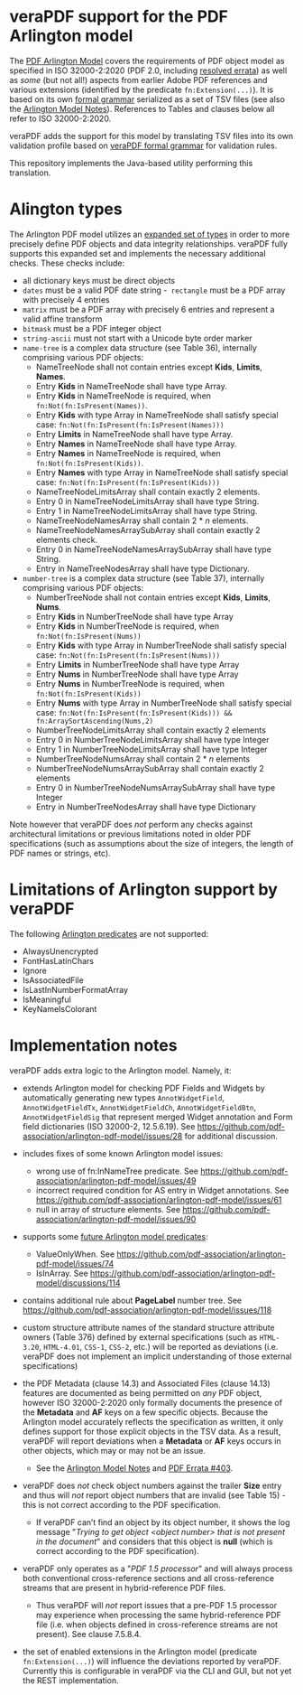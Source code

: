 veraPDF support for the PDF Arlington model
=============================

The [PDF Arlington Model](https://github.com/pdf-association/arlington-pdf-model) covers the requirements of PDF object model as specified in ISO 32000-2:2020 (PDF 2.0, including [resolved errata](https://pdf-issues.pdfa.org/)) as well as _some_ (but not all!) aspects from earlier Adobe PDF references and various extensions (identified by the predicate `fn:Extension(...)`). It is based on its own [formal grammar](https://github.com/pdf-association/arlington-pdf-model/blob/master/INTERNAL_GRAMMAR.md) serialized as a set of TSV files (see also the [Arlington Model Notes](https://github.com/pdf-association/arlington-pdf-model/blob/master/MODEL_NOTES.md)). References to Tables and clauses below all refer to ISO 32000-2:2020.

veraPDF adds the support for this model by translating TSV files into its own validation profile based on [veraPDF formal grammar](https://docs.verapdf.org/validation/rules/) for validation rules. 

This repository implements the Java-based utility performing this translation.

Alington types
==============================
The Arlington PDF model utilizes an [expanded set of types](https://github.com/pdf-association/arlington-pdf-model/blob/master/INTERNAL_GRAMMAR.md#column-2---type) in order to more precisely define PDF objects and data integrity relationships. veraPDF fully supports this expanded set and implements the necessary additional checks. These checks include:
- all dictionary keys must be direct objects
- `dates` must be a valid PDF date string
-` rectangle` must be a PDF array with precisely 4 entries
- `matrix` must be a PDF array with precisely 6 entries and represent a valid affine transform
- `bitmask` must be a PDF integer object
- `string-ascii` must not start with a Unicode byte order marker 
- `name-tree` is a complex data structure (see Table 36), internally comprising various PDF objects:
    - NameTreeNode shall not contain entries except **Kids**, **Limits**, **Names**.
    - Entry **Kids** in NameTreeNode shall have type Array.
    - Entry **Kids** in NameTreeNode is required, when `fn:Not(fn:IsPresent(Names))`.
    - Entry **Kids** with type Array in NameTreeNode shall satisfy special case: `fn:Not(fn:IsPresent(fn:IsPresent(Names)))`
    - Entry **Limits** in NameTreeNode shall have type Array.
    - Entry **Names** in NameTreeNode shall have type Array.
    - Entry **Names** in NameTreeNode is required, when `fn:Not(fn:IsPresent(Kids))`.
    - Entry **Names** with type Array in NameTreeNode shall satisfy special case: `fn:Not(fn:IsPresent(fn:IsPresent(Kids)))`
    - NameTreeNodeLimitsArray shall contain exactly 2 elements.
    - Entry 0 in NameTreeNodeLimitsArray shall have type String.
    - Entry 1 in NameTreeNodeLimitsArray shall have type String.
    - NameTreeNodeNamesArray shall contain 2 * _n_ elements.
    - NameTreeNodeNamesArraySubArray shall contain exactly 2 elements check.
    - Entry 0 in NameTreeNodeNamesArraySubArray shall have type String.
    - Entry in NameTreeNodesArray shall have type Dictionary.
- `number-tree` is a complex data structure (see Table 37), internally comprising various PDF objects:
    - NumberTreeNode shall not contain entries except **Kids**, **Limits**, **Nums**.
    - Entry **Kids** in NumberTreeNode shall have type Array
    - Entry **Kids** in NumberTreeNode is required, when `fn:Not(fn:IsPresent(Nums))`
    - Entry **Kids** with type Array in NumberTreeNode shall satisfy special case: `fn:Not(fn:IsPresent(fn:IsPresent(Nums)))`
    - Entry **Limits** in NumberTreeNode shall have type Array
    - Entry **Nums** in NumberTreeNode shall have type Array
    - Entry **Nums** in NumberTreeNode is required, when `fn:Not(fn:IsPresent(Kids))`
    - Entry **Nums** with type Array in NumberTreeNode shall satisfy special case: `fn:Not(fn:IsPresent(fn:IsPresent(Kids))) && fn:ArraySortAscending(Nums,2)`
    - NumberTreeNodeLimitsArray shall contain exactly 2 elements
    - Entry 0 in NumberTreeNodeLimitsArray shall have type Integer
    - Entry 1 in NumberTreeNodeLimitsArray shall have type Integer
    - NumberTreeNodeNumsArray shall contain 2 * _n_ elements
    - NumberTreeNodeNumsArraySubArray shall contain exactly 2 elements
    - Entry 0 in NumberTreeNodeNumsArraySubArray shall have type Integer
    - Entry in NumberTreeNodesArray shall have type Dictionary

Note however that veraPDF does _not_ perform any checks against architectural limitations or previous limitations noted in older PDF specifications (such as assumptions about the size of integers, the length of PDF names or strings, etc). 

Limitations of Arlington support by veraPDF
==============================

The following [Arlington predicates](https://github.com/pdf-association/arlington-pdf-model/blob/master/INTERNAL_GRAMMAR.md#predicates-declarative-functions) are not supported:
- AlwaysUnencrypted
- FontHasLatinChars
- Ignore
- IsAssociatedFile
- IsLastInNumberFormatArray
- IsMeaningful
- KeyNameIsColorant

Implementation notes
===============================

veraPDF adds extra logic to the Arlington model. Namely, it:

- extends Arlington model for checking PDF Fields and Widgets by automatically generating new types `AnnotWidgetField`, `AnnotWidgetFieldTx`, `AnnotWidgetFieldCh`, `AnnotWidgetFieldBtn`, `AnnotWidgetFieldSig` that represent merged Widget annotation and Form field dictionaries (ISO 32000-2, 12.5.6.19). See https://github.com/pdf-association/arlington-pdf-model/issues/28 for additional discussion.

- includes fixes of some known Arlington model issues:
  - wrong use of fn:InNameTree predicate. See https://github.com/pdf-association/arlington-pdf-model/issues/49
  - incorrect required condition for AS entry in Widget annotations. See https://github.com/pdf-association/arlington-pdf-model/issues/61
  - null in array of structure elements. See https://github.com/pdf-association/arlington-pdf-model/issues/90

- supports some [future Arlington model predicates](https://github.com/pdf-association/arlington-pdf-model/blob/master/INTERNAL_GRAMMAR.md#proposals-for-future-predicates):
  - ValueOnlyWhen. See https://github.com/pdf-association/arlington-pdf-model/issues/74
  - IsInArray. See https://github.com/pdf-association/arlington-pdf-model/discussions/114

- contains additional rule about **PageLabel** number tree. See https://github.com/pdf-association/arlington-pdf-model/issues/118

- custom structure attribute names of the standard structure attribute owners (Table 376) defined by external specifications (such as `HTML-3.20`, `HTML-4.01`, `CSS-1`, `CSS-2`, etc.) will be reported as deviations (i.e. veraPDF does not implement an implicit understanding of those external specifications)

- the PDF Metadata (clause 14.3) and Associated Files (clause 14.13) features are documented as being permitted on _any_ PDF object, however ISO 32000-2:2020 only formally documents the presence of the **Metadata** and **AF** keys on a few specific objects. Because the Arlington model accurately reflects the specification as written, it only defines support for those explicit objects in the TSV data. As a result, veraPDF will report deviations when a  **Metadata** or **AF** keys occurs in other objects, which may or may not be an issue. 
    - See the [Arlington Model Notes](https://github.com/pdf-association/arlington-pdf-model/blob/master/MODEL_NOTES.md) and [PDF Errata #403](https://github.com/pdf-association/pdf-issues/issues/403).

- veraPDF does _not_ check object numbers against the trailer **Size** entry and thus will _not_ report object numbers that are invalid (see Table 15) - this is not correct according to the PDF specification.
    - If veraPDF can’t find an object by its object number, it shows the log message "_Trying to get object \<object number> that is not present in the document_" and considers that this object is **null** (which is correct according to the PDF specification).

- veraPDF only operates as a "_PDF 1.5 processor_" and will always process both conventional cross-reference sections and all cross-reference streams that are present in hybrid-reference PDF files.
    -  Thus veraPDF will _not_ report issues that a pre-PDF 1.5 processor may experience when processing the same hybrid-reference PDF file (i.e. when objects defined in cross-reference streams are not present). See clause 7.5.8.4.

- the set of enabled extensions in the Arlington model (predicate `fn:Extension(...)`) will influence the deviations reported by veraPDF. Currently this is configurable in veraPDF via the CLI and GUI, but not yet the REST implementation.

